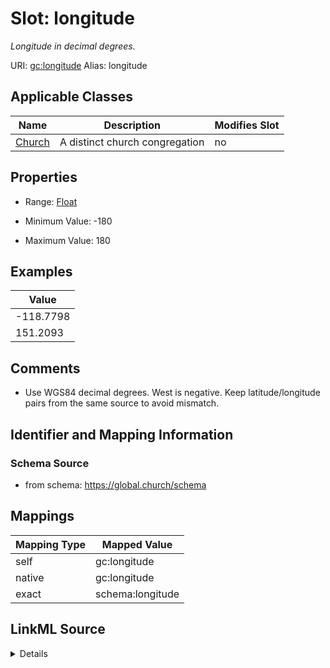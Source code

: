 

# Slot: longitude 


_Longitude in decimal degrees._





URI: [gc:longitude](https://global.church/schema/longitude)
Alias: longitude

<!-- no inheritance hierarchy -->





## Applicable Classes

| Name | Description | Modifies Slot |
| --- | --- | --- |
| [Church](Church.md) | A distinct church congregation |  no  |






## Properties

* Range: [Float](Float.md)

* Minimum Value: -180

* Maximum Value: 180





## Examples

| Value |
| --- |
| -118.7798 |
| 151.2093 |

## Comments

* Use WGS84 decimal degrees. West is negative.
Keep latitude/longitude pairs from the same source to avoid mismatch.


## Identifier and Mapping Information






### Schema Source


* from schema: https://global.church/schema




## Mappings

| Mapping Type | Mapped Value |
| ---  | ---  |
| self | gc:longitude |
| native | gc:longitude |
| exact | schema:longitude |




## LinkML Source

<details>
```yaml
name: longitude
description: Longitude in decimal degrees.
comments:
- 'Use WGS84 decimal degrees. West is negative.

  Keep latitude/longitude pairs from the same source to avoid mismatch.

  '
examples:
- value: '-118.7798'
  description: Approximate longitude for Malibu, CA.
- value: '151.2093'
  description: Eastern hemisphere example (Sydney).
in_subset:
- church_core
- public
from_schema: https://global.church/schema
exact_mappings:
- schema:longitude
rank: 1000
alias: longitude
domain_of:
- Church
range: float
minimum_value: -180
maximum_value: 180

```
</details>